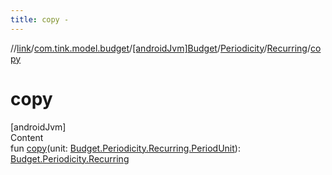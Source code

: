 ```yaml
---
title: copy -
---
```

//[link](../../../../index.md)/[com.tink.model.budget](../../../index.md)/[[androidJvm]Budget](../../index.md)/[Periodicity](../index.md)/[Recurring](index.md)/[copy](copy.md)



# copy  
[androidJvm]  
Content  
fun [copy](copy.md)(unit: [Budget.Periodicity.Recurring.PeriodUnit](-period-unit/index.md)): [Budget.Periodicity.Recurring](index.md)  



